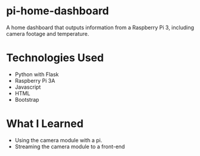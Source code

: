 # pi-home-dashboard
A home dashboard that outputs information from a Raspberry Pi 3, including camera footage and temperature.

# Technologies Used
- Python with Flask
- Raspberry Pi 3A
- Javascript
- HTML
- Bootstrap

# What I Learned
- Using the camera module with a pi.
- Streaming the camera module to a front-end
